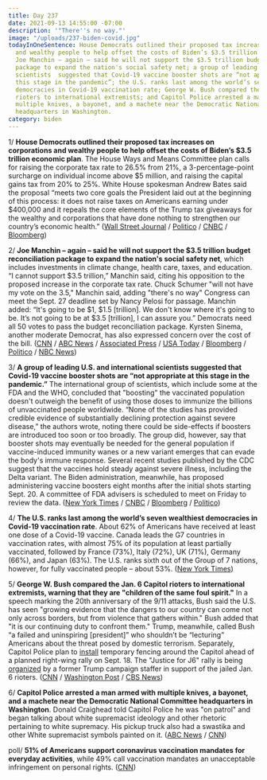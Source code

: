 ```yaml
---
title: Day 237
date: 2021-09-13 14:55:00 -07:00
description: '"There''s no way."'
image: "/uploads/237-biden-covid.jpg"
todayInOneSentence: House Democrats outlined their proposed tax increases on corporations
  and wealthy people to help offset the costs of Biden’s $3.5 trillion economic plan;
  Joe Manchin – again – said he will not support the $3.5 trillion budget reconciliation
  package to expand the nation's social safety net; a group of leading U.S. and international
  scientists  suggested that Covid-19 vaccine booster shots are “not appropriate at
  this stage in the pandemic”; the U.S. ranks last among the world’s seven wealthiest
  democracies in Covid-19 vaccination rate; George W. Bush compared the Jan. 6 Capitol
  rioters to international extremists; and Capitol Police arrested a man armed with
  multiple knives, a bayonet, and a machete near the Democratic National Committee
  headquarters in Washington.
category: biden
---
```


1/ **House Democrats outlined their proposed tax increases on corporations and wealthy people to help offset the costs of Biden’s $3.5 trillion economic plan**. The House Ways and Means Committee plan calls for raising the corporate tax rate to 26.5% from 21%, a 3-percentage-point surcharge on individual income above $5 million, and raising the capital gains tax from 20% to 25%. White House spokesman Andrew Bates said the proposal “meets two core goals the President laid out at the beginning of this process: it does not raise taxes on Americans earning under $400,000 and it repeals the core elements of the Trump tax giveaways for the wealthy and corporations that have done nothing to strengthen our country’s economic health.” ([Wall Street Journal](https://www.wsj.com/articles/democrats-release-details-of-tax-increase-11631539532?mod=hp_lead_pos1) / [Politico](https://www.politico.com/news/2021/09/12/corporate-tax-rate-511570) / [CNBC](https://www.cnbc.com/2021/09/13/house-democrats-propose-tax-increases-in-3point5-trillion-budget-bill.html) / [Bloomberg](https://www.bloomberg.com/news/articles/2021-09-12/house-democrats-set-to-propose-corporate-tax-rate-of-26-5?sref=MIBMEEoj))

2/ **Joe Manchin – again – said he will not support the $3.5 trillion budget reconciliation package to expand the nation's social safety net**, which includes investments in climate change, health care, taxes, and education. “I cannot support $3.5 trillion,” Manchin said, citing his opposition to the proposed increase in the corporate tax rate. Chuck Schumer "will not have my vote on the 3.5," Manchin said, adding "there's no way" Congress can meet the Sept. 27 deadline set by Nancy Pelosi for passage. Manchin added: “It's going to be $1, $1.5 \[trillion\]. We don't know where it's going to be. It’s not going to be at $3.5 \[trillion\], I can assure you.” Democrats need all 50 votes to pass the budget reconciliation package. Kyrsten Sinema, another moderate Democrat, has also expressed concern over the cost of the bill. ([CNN](https://www.cnn.com/2021/09/12/politics/joe-manchin-democratic-bill-3-trillion-climate-provisions/index.html) / [ABC News](https://abcnews.go.com/Politics/strategic-pause-budget-bill-sen-joe-manchin/story?id=79961426) / [Associated Press](https://apnews.com/article/joe-biden-business-kamala-harris-bills-joe-manchin-4db2dd036fb62400dde2b7131dda4f8b) / [USA Today](https://www.usatoday.com/story/news/politics/2021/09/12/joe-manchin-wont-vote-3-5-t-reconciliation-bill/8308213002/) / [Bloomberg](https://www.bloomberg.com/news/articles/2021-09-13/biden-budget-plan-spurs-lobbying-frenzy-with-all-eyes-on-manchin?srnd=politics-vp&sref=MIBMEEoj) / [Politico](https://www.politico.com/news/2021/09/12/manchin-senate-spending-agenda-511482) / [NBC News](https://www.nbcnews.com/politics/congress/sen-manchin-casts-doubt-reconciliation-deal-pelosi-s-sept-27-n1279005))

3/ **A group of leading U.S. and international scientists  suggested that Covid-19 vaccine booster shots are “not appropriate at this stage in the pandemic.”** The international group of scientists, which include some at the FDA and the WHO, concluded that "boosting" the vaccinated population doesn't outweigh the benefit of using those doses to immunize the billions of unvaccinated people worldwide. “None of the studies has provided credible evidence of substantially declining protection against severe disease,” the authors wrote, noting there could be side-effects if boosters are introduced too soon or too broadly. The group did, however, say that booster shots may eventually be needed for the general population if vaccine-induced immunity wanes or a new variant emerges that can evade the body's immune response. Several recent studies published by the CDC suggest that the vaccines hold steady against severe illness, including the Delta variant. The Biden administration, meanwhile, has proposed administering vaccine boosters eight months after the initial shots starting Sept. 20. A committee of FDA advisers is scheduled to meet on Friday to review the data. ([New York Times](https://www.nytimes.com/2021/09/13/health/covid-vaccine-booster-lancet.html) / [CNBC](https://www.cnbc.com/2021/09/13/covid-booster-shots-data-shows-third-shots-not-appropriate-at-this-time-scientists-conclude.html) / [Bloomberg](https://www.bloomberg.com/news/articles/2021-09-13/most-people-don-t-need-covid-vaccine-boosters-scientists-find?sref=MIBMEEoj) / [Politico](https://www.politico.com/news/2021/09/13/cdc-biden-health-team-vaccine-boosters-511529))

4/ **The U.S. ranks last among the world’s seven wealthiest democracies in Covid-19 vaccination rate**. About 62% of Americans have received at least one dose of a Covid-19 vaccine. Canada leads the G7 countries in vaccination rates, with almost 75% of its population at least partially vaccinated, followed by France (73%), Italy (72%), UK (71%), Germany (66%), and Japan (63%). The U.S. ranks sixth out of the Group of 7 nations, however, for fully vaccinated people – about 53%. ([New York Times](https://www.nytimes.com/2021/09/11/world/asia/us-vaccination-rate-low.html))

5/ **George W. Bush compared the Jan. 6 Capitol rioters to international extremists, warning that they are "children of the same foul spirit."** In a speech marking the 20th anniversary of the 9/11 attacks, Bush said the U.S. has seen "growing evidence that the dangers to our country can come not only across borders, but from violence that gathers within." Bush added that "it is our continuing duty to confront them."  Trump, meanwhile, called Bush “a failed and uninspiring \[president\]” who shouldn’t be “lecturing” Americans about the threat posed by domestic terrorism. Separately, Capitol Police plan to [install](https://www.cnn.com/2021/09/13/politics/capitol-hill-fencing-returns/) temporary fencing around the Capitol ahead of a planned right-wing rally on Sept. 18. The "Justice for J6" rally is being [organized](https://whatthefuckjusthappenedtoday.com/2021/09/08/day-232/#8-an-internal-capitol-police-memo-wa) by a former Trump campaign staffer in support of the jailed Jan. 6 rioters. ([CNN](https://www.cnn.com/2021/09/11/politics/george-w-bush-9-11-speech-domestic-violent-extremism/) / [Washington Post](https://www.washingtonpost.com/politics/trump-takes-aim-at-george-w-bush-saying-he-shouldnt-lecture-about-threat-of-domestic-terrorism/2021/09/13/ad66d9e6-14b0-11ec-b976-f4a43b740aeb_story.html) / [CBS News](https://www.cbsnews.com/news/george-w-bush-violent-extremists-abroad-and-at-home-are-children-of-the-same-foul-spirit/))

6/ **Capitol Police arrested a man armed with multiple knives, a bayonet, and a machete near the Democratic National Committee headquarters in Washington**. Donald Craighead told Capitol Police he was "on patrol" and began talking about white supremacist ideology and other rhetoric pertaining to white supremacy. His pickup truck also had a swastika and other White supremacist symbols painted on it. ([ABC News](https://abcnews.go.com/Politics/man-arrested-weapons-dnc-headquarters-capitol-police/story?id=79990496) / [CNN](https://www.cnn.com/2021/09/13/politics/bayonet-machete-arrest-capitol-police/index.html))

poll/ **51% of Americans support coronavirus vaccination mandates for everyday activities**, while 49% call vaccination mandates an unacceptable infringement on personal rights. ([CNN](https://www.cnn.com/2021/09/13/politics/cnn-poll-coronavirus-vaccine-mandates/index.html))
